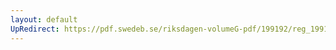 ```yaml
---
layout: default
UpRedirect: https://pdf.swedeb.se/riksdagen-volumeG-pdf/199192/reg_199192/reg_199192_0621.pdf
---
```

